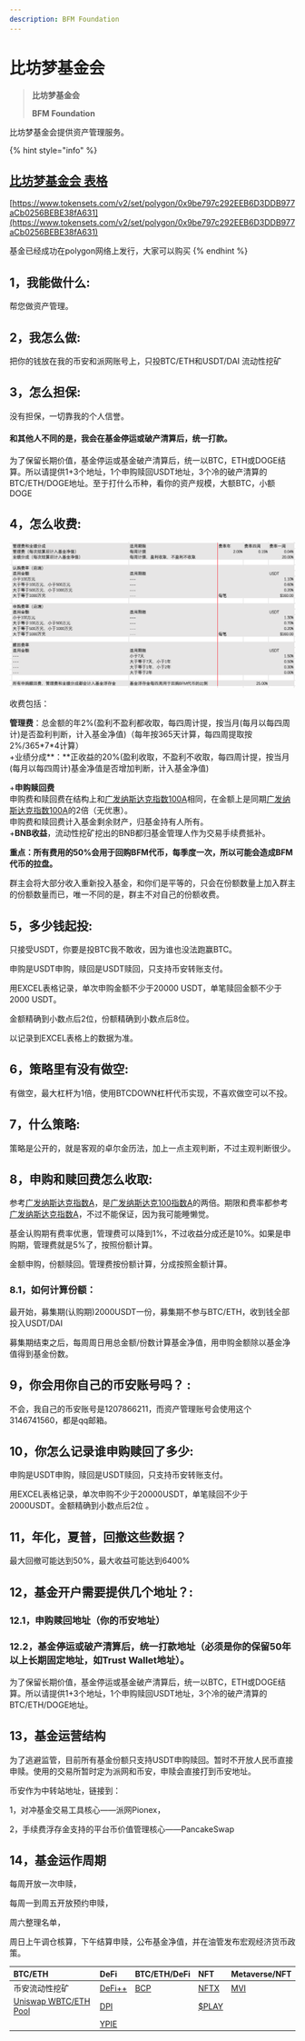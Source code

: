 ```yaml
---
description: BFM Foundation
---
```


# 比坊梦基金会

> **比坊梦基金会**
>
> **BFM Foundation**

比坊梦基金会提供资产管理服务。

{% hint style="info" %}
## [比坊梦基金会 表格](https://share.weiyun.com/Giyox4Hw)

[https://www.tokensets.com/v2/set/polygon/0x9be797c292EEB6D3DDB977aCb0256BEBE38fA631](https://www.tokensets.com/v2/set/polygon/0x9be797c292EEB6D3DDB977aCb0256BEBE38fA631) 

基金已经成功在polygon网络上发行，大家可以购买
{% endhint %}

## 1，我能做什么:

帮您做资产管理。 

## 2，我怎么做:

把你的钱放在我的币安和派网账号上，只投BTC/ETH和USDT/DAI 流动性挖矿

## 3，怎么担保:

没有担保，一切靠我的个人信誉。 

#### 和其他人不同的是，我会在基金停运或破产清算后，统一打款。

为了保留长期价值，基金停运或基金破产清算后，统一以BTC，ETH或DOGE结算。所以请提供1+3个地址，1个申购赎回USDT地址，3个冷的破产清算的BTC/ETH/DOGE地址。至于打什么币种，看你的资产规模，大额BTC，小额DOGE

## 4，怎么收费:

![](../.gitbook/assets/ping-mu-kuai-zhao-20210826-xia-wu-1.55.30.png)

收费包括：

**管理费**：总金额的年2%\(盈利不盈利都收取，每四周计提，按当月\(每月以每四周计\)是否盈利判断，计入基金净值\)（每年按365天计算，每四周提取按2%/365\*7\*4计算）  
+业绩分成**：**正收益的20%\(盈利收取，不盈利不收取，每四周计提，按当月\(每月以每四周计\)基金净值是否增加判断，计入基金净值\)

  
+**申购赎回费**  
      申购费和赎回费在结构上和[广发纳斯达克指数100A](http://fundf10.eastmoney.com/jjfl_270042.html)相同，在金额上是同期[广发纳斯达克指数100A](http://fundf10.eastmoney.com/jjfl_270042.html)的2倍（无优惠）。  
      申购费和赎回费计入基金剩余财产，归基金持有人所有。  
+**BNB收益**，流动性挖矿挖出的BNB都归基金管理人作为交易手续费抵补。  
  
**重点：所有费用的50%会用于回购BFM代币，每季度一次，所以可能会造成BFM代币的拉盘。**

群主会将大部分收入重新投入基金，和你们是平等的，只会在份额数量上加入群主的份额数量而已，唯一不同的是，群主不对自己的份额收费。

## 5，多少钱起投:

只接受USDT，你要是投BTC我不敢收，因为谁也没法跑赢BTC。 

申购是USDT申购，赎回是USDT赎回，只支持币安转账支付。

用EXCEL表格记录，单次申购金额不少于20000 USDT，单笔赎回金额不少于2000 USDT。

金额精确到小数点后2位，份额精确到小数点后8位。

以记录到EXCEL表格上的数据为准。

## 6，策略里有没有做空:

有做空，最大杠杆为1倍，使用BTCDOWN杠杆代币实现，不喜欢做空可以不投。 

## 7，什么策略:

策略是公开的，就是客观的卓尔金历法，加上一点主观判断，不过主观判断很少。

## 8，申购和赎回费怎么收取:

参考[广发纳斯达克指数A](http://fundf10.eastmoney.com/jjfl_270042.html)，是[广发纳斯达克100指数A](http://fundf10.eastmoney.com/jjfl_270042.html)的两倍。期限和费率都参考[广发纳斯达克指数A](http://fundf10.eastmoney.com/jjfl_270042.html)，不过不能保证，因为我可能睡懒觉。

基金认购期有费率优惠，管理费可以降到1%，不过收益分成还是10%。如果是申购期，管理费就是5%了，按照份额计算。

金额申购，份额赎回。管理费按份额计算，分成按照金额计算。 

### 8.1，如何计算份额：

最开始，募集期\(认购期\)2000USDT一份，募集期不参与BTC/ETH，收到钱全部投入USDT/DAI

募集期结束之后，每周周日用总金额/份数计算基金净值，用申购金额除以基金净值得到基金份数。

## 9，你会用你自己的币安账号吗？ :

不会，我自己的币安账号是1207866211，而资产管理账号会使用这个3146741560，都是qq邮箱。 

## 10，你怎么记录谁申购赎回了多少: 

申购是USDT申购，赎回是USDT赎回，只支持币安转账支付。

用EXCEL表格记录，单次申购不少于20000USDT，单笔赎回不少于2000USDT。金额精确到小数点后2位 。

## 11，年化，夏普，回撤这些数据？

最大回撤可能达到50%，最大收益可能达到6400% 

## 12，基金开户需要提供几个地址？:

### 12.1，申购赎回地址（你的币安地址） 

### 12.2，基金停运或破产清算后，统一打款地址（必须是你的保留50年以上长期固定地址，如Trust Wallet地址）。 

为了保留长期价值，基金停运或基金破产清算后，统一以BTC，ETH或DOGE结算。所以请提供1+3个地址，1个申购赎回USDT地址，3个冷的破产清算的BTC/ETH/DOGE地址。

## 13，基金运营结构

为了逃避监管，目前所有基金份额只支持USDT申购赎回。暂时不开放人民币直接申赎。使用的交易所暂时定为派网和币安，申赎会直接打到币安地址。

币安作为中转站地址，链接到：

1，对冲基金交易工具核心——派网Pionex， 

2，手续费浮存金支持的平台币价值管理核心——PancakeSwap

## 14，基金运作周期

每周开放一次申赎，

每周一到周五开放预约申赎，

周六整理名单，

周日上午调仓核算，下午结算申赎，公布基金净值，并在油管发布宏观经济货币政策。



| BTC/ETH | DeFi | BTC/ETH/DeFi | NFT | Metaverse/NFT |
| :--- | :--- | :--- | :--- | :--- |
| 币安流动性挖矿 | [DeFi++](https://app.zerion.io/invest/asset/DEFI%2B%2B-0x8d1ce361eb68e9e05573443c407d4a3bed23b033) | [BCP](https://app.zerion.io/invest/asset/BCP-0xe4f726adc8e89c6a6017f01eada77865db22da14) | [NFTX](https://app.zerion.io/invest/asset/NFTX-0x87d73e916d7057945c9bcd8cdd94e42a6f47f776) | [MVI](https://app.zerion.io/invest/asset/MVI-0x72e364f2abdc788b7e918bc238b21f109cd634d7) |
| [Uniswap WBTC/ETH Pool](https://app.zerion.io/invest/asset/UNI-V2-0xbb2b8038a1640196fbe3e38816f3e67cba72d940) | [DPI](https://app.zerion.io/invest/asset/DPI-0x1494ca1f11d487c2bbe4543e90080aeba4ba3c2b) |  | [$PLAY](https://app.zerion.io/invest/asset/PLAY-0x33e18a092a93ff21ad04746c7da12e35d34dc7c4) |  |
|  | [YPIE](https://app.zerion.io/invest/asset/YPIE-0x17525e4f4af59fbc29551bc4ece6ab60ed49ce31) |  |  |  |



